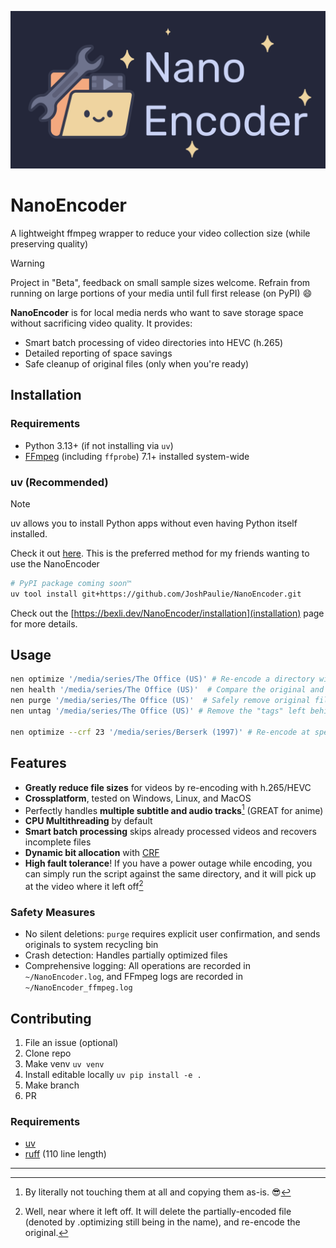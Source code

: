 <p align="center">
  <img src="imgs/Banner.png" width="600">
</p>

# NanoEncoder
A lightweight ffmpeg wrapper to reduce your video collection size (while preserving quality)

> [!warning]
>  Project in "Beta", feedback on small sample sizes welcome. Refrain from running on large portions of your media until full first release (on PyPI) 😄

**NanoEncoder** is for local media nerds who want to save storage space without sacrificing video quality. It provides:

- Smart batch processing of video directories into HEVC (h.265)
- Detailed reporting of space savings
- Safe cleanup of original files (only when you're ready)

## Installation
### Requirements
- Python 3.13+ (if not installing via `uv`)
- [FFmpeg](https://www.ffmpeg.org/download.html) (including `ffprobe`) 7.1+ installed system-wide

### uv (Recommended)
> [!note]
> uv allows you to install Python apps without even having Python itself installed.
>
> Check it out [here](https://docs.astral.sh/uv/getting-started/installation/). This is the preferred method for my friends wanting to use the NanoEncoder

```bash
# PyPI package coming soon™
uv tool install git+https://github.com/JoshPaulie/NanoEncoder.git
```

Check out the [https://bexli.dev/NanoEncoder/installation](installation) page for more details.

## Usage
```bash
nen optimize '/media/series/The Office (US)' # Re-encode a directory with HEVC (h.265)
nen health '/media/series/The Office (US)'  # Compare the original and optimized video files via SSIM
nen purge '/media/series/The Office (US)'  # Safely remove original files (sends to trash)
nen untag '/media/series/The Office (US)' # Remove the "tags" left behind by NanoEncoder

nen optimize --crf 23 '/media/series/Berserk (1997)' # Re-encode at specified CRF (Default is 28)
```

## Features
- **Greatly reduce file sizes** for videos by re-encoding with h.265/HEVC
- **Crossplatform**, tested on Windows, Linux, and MacOS
- Perfectly handles **multiple subtitle and audio tracks**[^1] (GREAT for anime)
- **CPU Multithreading** by default
- **Smart batch processing** skips already processed videos and recovers incomplete files
- **Dynamic bit allocation** with [CRF](docs/about-crf.md)
- **High fault tolerance**! If you have a power outage while encoding, you can simply run the script against the same directory, and it will pick up at the video where it left off[^2]

### Safety Measures
- No silent deletions: `purge` requires explicit user confirmation, and sends originals to system recycling bin
- Crash detection: Handles partially optimized files
- Comprehensive logging: All operations are recorded in `~/NanoEncoder.log`, and FFmpeg logs are recorded in `~/NanoEncoder_ffmpeg.log`

## Contributing
1. File an issue (optional)
2. Clone repo
3. Make venv `uv venv`
4. Install editable locally `uv pip install -e .`
5. Make branch 
6. PR

### Requirements
- [uv](https://github.com/astral-sh/uv) 
- [ruff](https://github.com/astral-sh/ruff) (110 line length)

---

[^1]: By literally not touching them at all and copying them as-is. 😎
[^2]: Well, near where it left off. It will delete the partially-encoded file (denoted by .optimizing still being in the name), and re-encode the original.
[^3]: Use `NanoEncoder.py optimize -h` for more details
